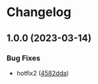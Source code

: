 # Changelog

## 1.0.0 (2023-03-14)


### Bug Fixes

* hotfix2 ([4582dda](https://github.com/daehyun0/release-please-test/commit/4582dda3c8ac93426d82f0ad974bb1659311c126))
